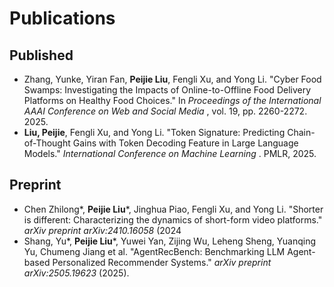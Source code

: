 # Publications

## Published

- Zhang, Yunke, Yiran Fan, **Peijie Liu**, Fengli Xu, and Yong Li. "Cyber Food Swamps: Investigating the Impacts of Online-to-Offline Food Delivery Platforms on Healthy Food Choices." In  *Proceedings of the International AAAI Conference on Web and Social Media* , vol. 19, pp. 2260-2272. 2025.
- **Liu, Peijie**, Fengli Xu, and Yong Li. "Token Signature: Predicting Chain-of-Thought Gains with Token Decoding Feature in Large Language Models." *International Conference on Machine Learning* . PMLR, 2025.

## Preprint

- Chen Zhilong*, **Peijie Liu***, Jinghua Piao, Fengli Xu, and Yong Li. "Shorter is different: Characterizing the dynamics of short-form video platforms." *arXiv preprint arXiv:2410.16058* (2024
- Shang, Yu*, **Peijie Liu***, Yuwei Yan, Zijing Wu, Leheng Sheng, Yuanqing Yu, Chumeng Jiang et al. "AgentRecBench: Benchmarking LLM Agent-based Personalized Recommender Systems." *arXiv preprint arXiv:2505.19623* (2025).

